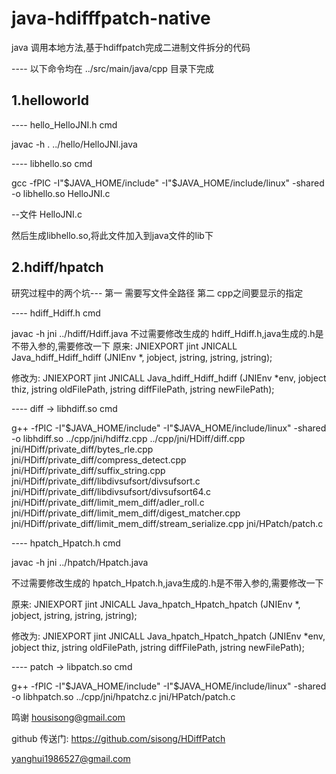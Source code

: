 # java-hdifffpatch-native
java 调用本地方法,基于hdiffpatch完成二进制文件拆分的代码

---- 以下命令均在 ../src/main/java/cpp 目录下完成

<h2>1.helloworld</h2>

---- hello_HelloJNI.h cmd

javac -h .   ../hello/HelloJNI.java 

---- libhello.so cmd

gcc -fPIC -I"$JAVA_HOME/include" -I"$JAVA_HOME/include/linux" -shared -o libhello.so  HelloJNI.c

--文件 HelloJNI.c

然后生成libhello.so,将此文件加入到java文件的lib下
 



<h2>2.hdiff/hpatch</h2>

研究过程中的两个坑---
第一 需要写文件全路径
第二 cpp之间要显示的指定


---- hdiff_Hdiff.h cmd

javac -h jni  ../hdiff/Hdiff.java 
不过需要修改生成的 hdiff_Hdiff.h,java生成的.h是不带入参的,需要修改一下
原来:
JNIEXPORT jint JNICALL Java_hdiff_Hdiff_hdiff
  (JNIEnv *, jobject, jstring, jstring, jstring);
  
修改为:
JNIEXPORT jint JNICALL Java_hdiff_Hdiff_hdiff
(JNIEnv *env, jobject thiz, jstring oldFilePath, jstring diffFilePath,
                                        jstring newFilePath);

---- diff  -> libhdiff.so cmd

 g++    -fPIC -I"$JAVA_HOME/include" -I"$JAVA_HOME/include/linux"    -shared -o libhdiff.so      ../cpp/jni/hdiffz.cpp ../cpp/jni/HDiff/diff.cpp  jni/HDiff/private_diff/bytes_rle.cpp  jni/HDiff/private_diff/compress_detect.cpp  jni/HDiff/private_diff/suffix_string.cpp   jni/HDiff/private_diff/libdivsufsort/divsufsort.c jni/HDiff/private_diff/libdivsufsort/divsufsort64.c  jni/HDiff/private_diff/limit_mem_diff/adler_roll.c jni/HDiff/private_diff/limit_mem_diff/digest_matcher.cpp  jni/HDiff/private_diff/limit_mem_diff/stream_serialize.cpp   jni/HPatch/patch.c 



---- hpatch_Hpatch.h cmd

javac -h jni  ../hpatch/Hpatch.java 

不过需要修改生成的 hpatch_Hpatch.h,java生成的.h是不带入参的,需要修改一下

原来:
JNIEXPORT jint JNICALL Java_hpatch_Hpatch_hpatch
  (JNIEnv *, jobject, jstring, jstring, jstring);
  
修改为:
JNIEXPORT jint JNICALL Java_hpatch_Hpatch_hpatch
    (JNIEnv *env, jobject thiz, jstring oldFilePath, jstring diffFilePath,
                                        jstring newFilePath); 

---- patch -> libpatch.so cmd

g++    -fPIC -I"$JAVA_HOME/include" -I"$JAVA_HOME/include/linux"    -shared -o libhpatch.so      ../cpp/jni/hpatchz.c   jni/HPatch/patch.c 



鸣谢 
housisong@gmail.com
 
github 传送门: https://github.com/sisong/HDiffPatch

yanghui1986527@gmail.com
  
